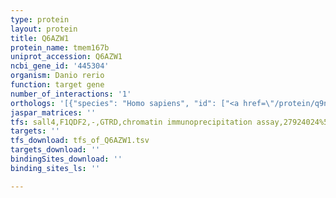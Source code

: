 ```yaml
---
type: protein
layout: protein
title: Q6AZW1
protein_name: tmem167b
uniprot_accession: Q6AZW1
ncbi_gene_id: '445304'
organism: Danio rerio
function: target gene
number_of_interactions: '1'
orthologs: '[{"species": "Homo sapiens", "id": ["<a href=\"/protein/q9nrx6\">Q9NRX6</a>"]}, {"species": "Mus musculus", "id": ["<a href=\"/protein/q80x45\">Q80X45</a>"]}, {"species": "Rattus norvegicus", "id": ["<a href=\"/protein/d3zsx4\">D3ZSX4</a>"]}, {"species": "Caenorhabditis elegans", "id": ["Q8WQE6"]}]'
jaspar_matrices: ''
tfs: sall4,F1QDF2,-,GTRD,chromatin immunoprecipitation assay,27924024%5Buid%5D,No
targets: ''
tfs_download: tfs_of_Q6AZW1.tsv
targets_download: ''
bindingSites_download: ''
binding_sites_ls: ''

---
```

